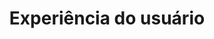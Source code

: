 ---
order: 5
view: category
lang: pt-BR

title: Experiência do usuário
description: Focar na experiência do usuário é essencial quando usam o seu produto ou serviço, aqui você conhecerá algumas táticas de UX utilizando o HTML moderno
slug: ux
tags: []

meta:
  - property: og:image
    content: https://htmlmoderno.com.br/html-moderno-image-share.png
  - name: twitter:image
    content: https://htmlmoderno.com.br/html-moderno-image-share.png
---